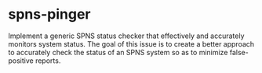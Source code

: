 # spns-pinger

Implement a generic SPNS status checker that effectively and accurately monitors system status. The goal of this issue is to create a better approach to accurately check the status of an SPNS system so as to minimize false-positive reports.